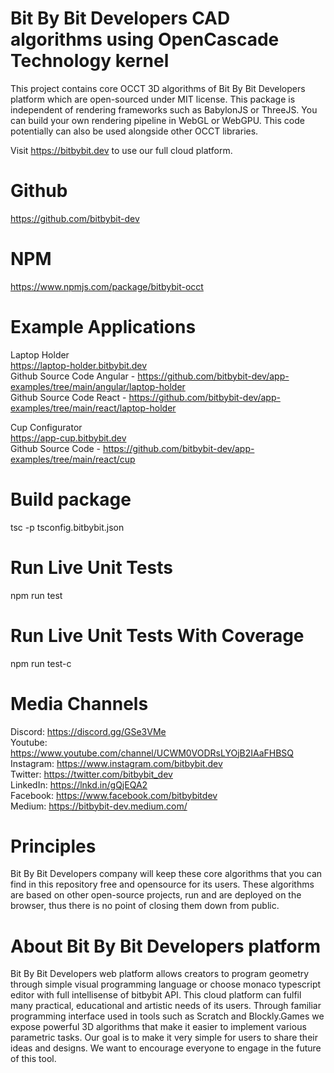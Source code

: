 # Bit By Bit Developers CAD algorithms using OpenCascade Technology kernel
This project contains core OCCT 3D algorithms of Bit By Bit Developers platform which are open-sourced under MIT license. This package is independent of rendering frameworks such as BabylonJS or ThreeJS. You can build your own rendering pipeline in WebGL or WebGPU. This code potentially can also be used alongside other OCCT libraries.

Visit https://bitbybit.dev to use our full cloud platform.

# Github
https://github.com/bitbybit-dev
# NPM
https://www.npmjs.com/package/bitbybit-occt

# Example Applications
Laptop Holder  
https://laptop-holder.bitbybit.dev  
Github Source Code Angular - https://github.com/bitbybit-dev/app-examples/tree/main/angular/laptop-holder  
Github Source Code React - https://github.com/bitbybit-dev/app-examples/tree/main/react/laptop-holder  
  
Cup Configurator  
https://app-cup.bitbybit.dev  
Github Source Code - https://github.com/bitbybit-dev/app-examples/tree/main/react/cup  
  
# Build package
tsc -p tsconfig.bitbybit.json

# Run Live Unit Tests
npm run test

# Run Live Unit Tests With Coverage
npm run test-c

# Media Channels
Discord: https://discord.gg/GSe3VMe  
Youtube: https://www.youtube.com/channel/UCWM0VODRsLYOjB2IAaFHBSQ  
Instagram: https://www.instagram.com/bitbybit.dev  
Twitter: https://twitter.com/bitbybit_dev  
LinkedIn: https://lnkd.in/gQjEQA2  
Facebook: https://www.facebook.com/bitbybitdev  
Medium: https://bitbybit-dev.medium.com/  

# Principles
Bit By Bit Developers company will keep these core algorithms that you can find in this repository free and opensource for its users. These algorithms are based on other open-source projects, run and are deployed on the browser, thus there is no point of closing them down from public.

# About Bit By Bit Developers platform
Bit By Bit Developers web platform allows creators to program geometry through simple visual programming language or choose monaco typescript editor with full intellisense of bitbybit API. This cloud platform can fulfil many practical, educational and artistic needs of its users. Through familiar programming interface used in tools such as Scratch and Blockly.Games we expose powerful 3D algorithms that make it easier to implement various parametric tasks. Our goal is to make it very simple for users to share their ideas and designs. We want to encourage everyone to engage in the future of this tool.
